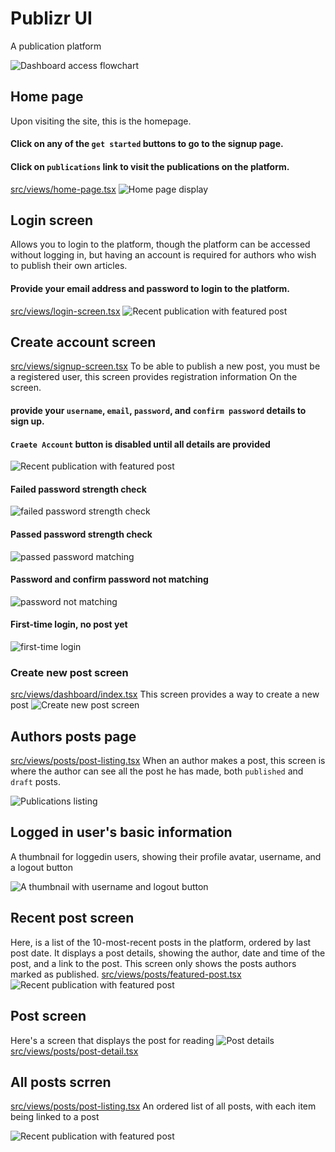 # Publizr UI
A publication platform

![Dashboard access flowchart](./public/screenshot/dashboard-flow.png)

## Home page
Upon visiting the site, this is the homepage.
#### Click on any of the `get started` buttons to go to the signup page.
#### Click on `publications` link to visit the publications on the platform.
[src/views/home-page.tsx](src/views/home-page.tsx)
![Home page display](./public/screenshot/0-home-page.png)

## Login screen
Allows you to login to the platform, though the platform can be accessed without logging in, but having an account is required for authors who wish to publish their own articles.

#### Provide your email address and password to login to the platform.
[src/views/login-screen.tsx](src/views/login-screen.tsx)
![Recent publication with featured post](./public/screenshot/5-login.png)

## Create account screen
[src/views/signup-screen.tsx](src/views/signup-screen.tsx)
To be able to publish a new post, you must be a registered user, this screen provides registration information
On the screen.
#### provide your `username`, `email`, `password`, and `confirm password` details to sign up.
#### `Craete Account` button is disabled until all details are provided

![Recent publication with featured post](./public/screenshot/8-create-account.png)

#### Failed password strength check
![failed password strength check](./public/screenshot//09-failed-password-strength.png)

#### Passed password strength check
![passed password matching](./public/screenshot/10-passed-password-strength.png)

#### Password and confirm password not matching
![password not matching](./public/screenshot/11-password-not-matching.png)

#### First-time login, no post yet
![first-time login](./public/screenshot/12-dashboard-no-post.png)

### Create new post screen
[src/views/dashboard/index.tsx](src/views/dashboard/index.tsx)
This screen provides a way to create a new post
![Create new post screen](./public/screenshot/3-create-new-post.png)

## Authors posts page
[src/views/posts/post-listing.tsx](src/views/posts/post-listing.tsx)
When an author makes a post, this screen is where the author can see all the post he has made, both `published` and `draft` posts.

![Publications listing](./public/screenshot/01-author-post-dashboard.png)

## Logged in user's basic information
A thumbnail for loggedin users, showing their profile avatar, username, and a logout button

![A thumbnail with username and logout button](./public/screenshot/2-thumbnail-with-logout.png)

## Recent post screen
Here, is a list of the 10-most-recent posts in the platform, ordered by last post date.
It displays a post details, showing the author, date and time of the post, and a link to the post.
This screen only shows the posts authors marked as published.
[src/views/posts/featured-post.tsx](src/views/posts/featured-post.tsx)
![Recent publication with featured post](./public/screenshot/4-recent-publications.png)

## Post screen
Here's a screen that displays the post for reading
![Post details](./public/screenshot/6-post-detail.png)
[src/views/posts/post-detail.tsx](src/views/posts/post-detail.tsx)

## All posts scrren
[src/views/posts/post-listing.tsx](src/views/posts/post-listing.tsx)
An ordered list of all posts, with each item being linked to a post

![Recent publication with featured post](./public/screenshot/7-all-post-listing.png)
